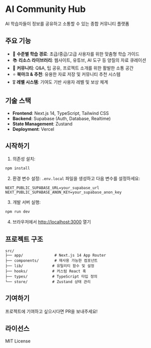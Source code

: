 # AI Community Hub

AI 학습자들이 정보를 공유하고 소통할 수 있는 종합 커뮤니티 플랫폼

## 주요 기능

- 🎯 **수준별 학습 경로**: 초급/중급/고급 사용자를 위한 맞춤형 학습 가이드
- 📚 **리소스 라이브러리**: 웹사이트, 유튜브, AI 도구 등 양질의 자료 큐레이션
- 💬 **커뮤니티**: Q&A, 팁 공유, 프로젝트 소개를 위한 활발한 소통 공간
- ⭐ **북마크 & 추천**: 유용한 자료 저장 및 커뮤니티 추천 시스템
- 🎖️ **레벨 시스템**: 기여도 기반 사용자 레벨 및 보상 체계

## 기술 스택

- **Frontend**: Next.js 14, TypeScript, Tailwind CSS
- **Backend**: Supabase (Auth, Database, Realtime)
- **State Management**: Zustand
- **Deployment**: Vercel

## 시작하기

1. 의존성 설치:
```bash
npm install
```

2. 환경 변수 설정:
`.env.local` 파일을 생성하고 다음 변수를 설정하세요:
```
NEXT_PUBLIC_SUPABASE_URL=your_supabase_url
NEXT_PUBLIC_SUPABASE_ANON_KEY=your_supabase_anon_key
```

3. 개발 서버 실행:
```bash
npm run dev
```

4. 브라우저에서 [http://localhost:3000](http://localhost:3000) 열기

## 프로젝트 구조

```
src/
├── app/              # Next.js 14 App Router
├── components/       # 재사용 가능한 컴포넌트
├── lib/             # 유틸리티 함수 및 설정
├── hooks/           # 커스텀 React 훅
├── types/           # TypeScript 타입 정의
└── store/           # Zustand 상태 관리
```

## 기여하기

프로젝트에 기여하고 싶으시다면 PR을 보내주세요!

## 라이선스

MIT License